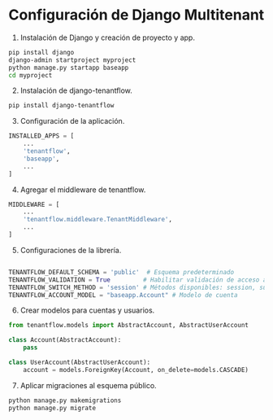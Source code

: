 # Configuración de Django Multitenant


1. Instalación de Django y creación de proyecto y app.

```bash 
pip install django
django-admin startproject myproject
python manage.py startapp baseapp
cd myproject
```

2. Instalación de django-tenantflow.

```bash
pip install django-tenantflow
``` 

3. Configuración de la aplicación.

```python
INSTALLED_APPS = [
    ...
    'tenantflow',
    'baseapp',
    ...
]
```

4. Agregar el middleware de tenantflow.

```python
MIDDLEWARE = [
    ...
    'tenantflow.middleware.TenantMiddleware',
    ...
]
```

5. Configuraciones de la librería.

```python

TENANTFLOW_DEFAULT_SCHEMA = 'public'  # Esquema predeterminado
TENANTFLOW_VALIDATION = True         # Habilitar validación de acceso al tenant
TENANTFLOW_SWITCH_METHOD = 'session' # Métodos disponibles: session, subdomain, header
TENANTFLOW_ACCOUNT_MODEL = "baseapp.Account" # Modelo de cuenta
```

6. Crear modelos para cuentas y usuarios.

```python
from tenantflow.models import AbstractAccount, AbstractUserAccount

class Account(AbstractAccount):
    pass

class UserAccount(AbstractUserAccount):
    account = models.ForeignKey(Account, on_delete=models.CASCADE)
```

7. Aplicar migraciones al esquema público.

```bash
python manage.py makemigrations
python manage.py migrate
```
